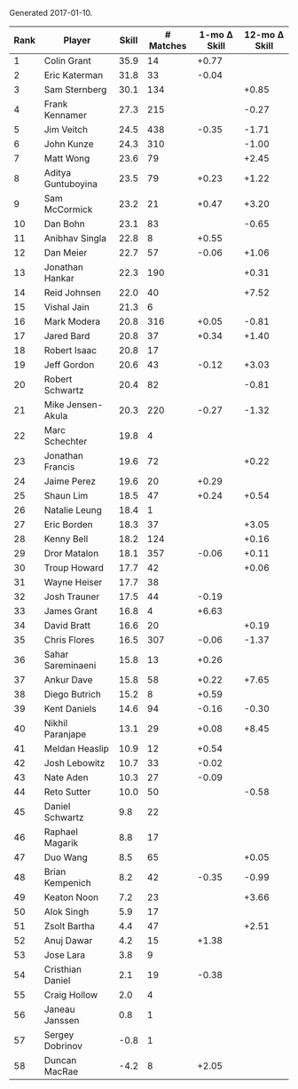Generated 2017-01-10.

| Rank | Player             | Skill | # Matches | 1-mo Δ Skill | 12-mo Δ Skill |
|------|--------------------|-------|-----------|--------------|---------------|
|    1 | Colin Grant        |  35.9 |        14 |        +0.77 |               |
|    2 | Eric Katerman      |  31.8 |        33 |        -0.04 |               |
|    3 | Sam Sternberg      |  30.1 |       134 |              |         +0.85 |
|    4 | Frank Kennamer     |  27.3 |       215 |              |         -0.27 |
|    5 | Jim Veitch         |  24.5 |       438 |        -0.35 |         -1.71 |
|    6 | John Kunze         |  24.3 |       310 |              |         -1.00 |
|    7 | Matt Wong          |  23.6 |        79 |              |         +2.45 |
|    8 | Aditya Guntuboyina |  23.5 |        79 |        +0.23 |         +1.22 |
|    9 | Sam McCormick      |  23.2 |        21 |        +0.47 |         +3.20 |
|   10 | Dan Bohn           |  23.1 |        83 |              |         -0.65 |
|   11 | Anibhav Singla     |  22.8 |         8 |        +0.55 |               |
|   12 | Dan Meier          |  22.7 |        57 |        -0.06 |         +1.06 |
|   13 | Jonathan Hankar    |  22.3 |       190 |              |         +0.31 |
|   14 | Reid Johnsen       |  22.0 |        40 |              |         +7.52 |
|   15 | Vishal Jain        |  21.3 |         6 |              |               |
|   16 | Mark Modera        |  20.8 |       316 |        +0.05 |         -0.81 |
|   17 | Jared Bard         |  20.8 |        37 |        +0.34 |         +1.40 |
|   18 | Robert Isaac       |  20.8 |        17 |              |               |
|   19 | Jeff Gordon        |  20.6 |        43 |        -0.12 |         +3.03 |
|   20 | Robert Schwartz    |  20.4 |        82 |              |         -0.81 |
|   21 | Mike Jensen-Akula  |  20.3 |       220 |        -0.27 |         -1.32 |
|   22 | Marc Schechter     |  19.8 |         4 |              |               |
|   23 | Jonathan Francis   |  19.6 |        72 |              |         +0.22 |
|   24 | Jaime Perez        |  19.6 |        20 |        +0.29 |               |
|   25 | Shaun Lim          |  18.5 |        47 |        +0.24 |         +0.54 |
|   26 | Natalie Leung      |  18.4 |         1 |              |               |
|   27 | Eric Borden        |  18.3 |        37 |              |         +3.05 |
|   28 | Kenny Bell         |  18.2 |       124 |              |         +0.16 |
|   29 | Dror Matalon       |  18.1 |       357 |        -0.06 |         +0.11 |
|   30 | Troup Howard       |  17.7 |        42 |              |         +0.06 |
|   31 | Wayne Heiser       |  17.7 |        38 |              |               |
|   32 | Josh Trauner       |  17.5 |        44 |        -0.19 |               |
|   33 | James Grant        |  16.8 |         4 |        +6.63 |               |
|   34 | David Bratt        |  16.6 |        20 |              |         +0.19 |
|   35 | Chris Flores       |  16.5 |       307 |        -0.06 |         -1.37 |
|   36 | Sahar Sareminaeni  |  15.8 |        13 |        +0.26 |               |
|   37 | Ankur Dave         |  15.8 |        58 |        +0.22 |         +7.65 |
|   38 | Diego Butrich      |  15.2 |         8 |        +0.59 |               |
|   39 | Kent Daniels       |  14.6 |        94 |        -0.16 |         -0.30 |
|   40 | Nikhil Paranjape   |  13.1 |        29 |        +0.08 |         +8.45 |
|   41 | Meldan Heaslip     |  10.9 |        12 |        +0.54 |               |
|   42 | Josh Lebowitz      |  10.7 |        33 |        -0.02 |               |
|   43 | Nate Aden          |  10.3 |        27 |        -0.09 |               |
|   44 | Reto Sutter        |  10.0 |        50 |              |         -0.58 |
|   45 | Daniel Schwartz    |   9.8 |        22 |              |               |
|   46 | Raphael Magarik    |   8.8 |        17 |              |               |
|   47 | Duo Wang           |   8.5 |        65 |              |         +0.05 |
|   48 | Brian Kempenich    |   8.2 |        42 |        -0.35 |         -0.99 |
|   49 | Keaton Noon        |   7.2 |        23 |              |         +3.66 |
|   50 | Alok Singh         |   5.9 |        17 |              |               |
|   51 | Zsolt Bartha       |   4.4 |        47 |              |         +2.51 |
|   52 | Anuj Dawar         |   4.2 |        15 |        +1.38 |               |
|   53 | Jose Lara          |   3.8 |         9 |              |               |
|   54 | Cristhian Daniel   |   2.1 |        19 |        -0.38 |               |
|   55 | Craig Hollow       |   2.0 |         4 |              |               |
|   56 | Janeau Janssen     |   0.8 |         1 |              |               |
|   57 | Sergey Dobrinov    |  -0.8 |         1 |              |               |
|   58 | Duncan MacRae      |  -4.2 |         8 |        +2.05 |               |